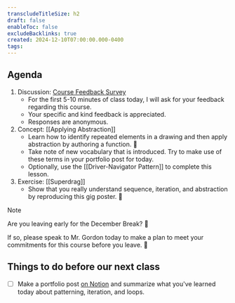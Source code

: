```yaml
---
transcludeTitleSize: h2
draft: false
enableToc: false
excludeBacklinks: true
created: 2024-12-10T07:00:00.000-0400
tags:
---
```

## Agenda
1. Discussion: [Course Feedback Survey](https://docs.google.com/forms/d/e/1FAIpQLSeeJ7jmgrveZQNTdKdPZ-O7o7vPU5yO8w-pfHM1fvEvEyIdOA/viewform)
	- For the first 5-10 minutes of class today, I will ask for your feedback regarding this course.
	- Your specific and kind feedback is appreciated.
	- Responses are anonymous.
2. Concept: [[Applying Abstraction]]
	- Learn how to identify repeated elements in a drawing and then apply abstraction by authoring a function. 🚀
	- Take note of new vocabulary that is introduced. Try to make use of these terms in your portfolio post for today.
	- Optionally, use the [[Driver-Navigator Pattern]] to complete this lesson.
3. Exercise: [[Superdrag]]
	- Show that you really understand sequence, iteration, and abstraction by reproducing this gig poster. 🎸

> [!NOTE]
> 
> Are you leaving early for the December Break? 🎿
> 
> If so, please speak to Mr. Gordon today to make a plan to meet your commitments for this course before you leave. 📆

## Things to do before our next class
- [ ] Make a portfolio post [on Notion](https://notion.so) and summarize what you've learned today about patterning, iteration, and loops.